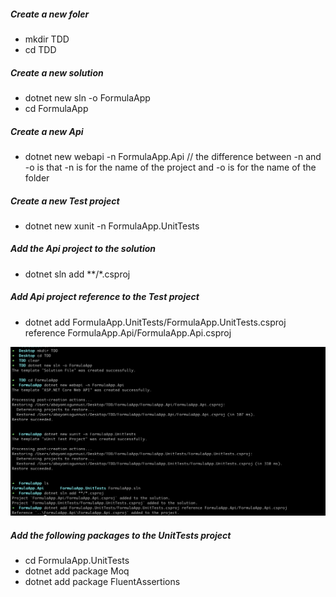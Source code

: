 ##### Create a new foler
- mkdir TDD
- cd TDD

##### Create a new solution
- dotnet new sln -o FormulaApp
- cd FormulaApp

##### Create a new Api
- dotnet new webapi -n FormulaApp.Api // the difference between -n and -o is that -n is for the name of the project and -o is for the name of the folder

##### Create a new Test project
- dotnet new xunit -n FormulaApp.UnitTests

##### Add the Api project to the solution
- dotnet sln add **/*.csproj

##### Add Api project reference to the Test project
- dotnet add FormulaApp.UnitTests/FormulaApp.UnitTests.csproj reference FormulaApp.Api/FormulaApp.Api.csproj

![Alt text](image.png)

##### Add the following packages to the UnitTests project
- cd FormulaApp.UnitTests
- dotnet add package Moq
- dotnet add package FluentAssertions